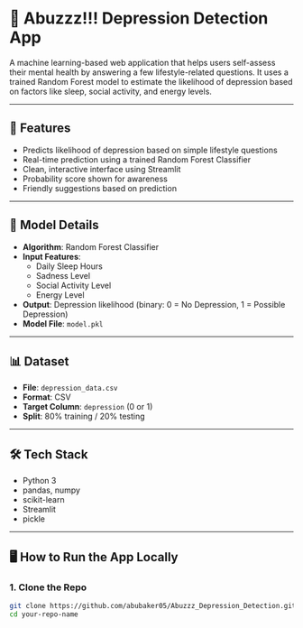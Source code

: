 # 🧠 Abuzzz!!! Depression Detection App

A machine learning-based web application that helps users self-assess their mental health by answering a few lifestyle-related questions. It uses a trained Random Forest model to estimate the likelihood of depression based on factors like sleep, social activity, and energy levels.

---

## 🚀 Features

- Predicts likelihood of depression based on simple lifestyle questions
- Real-time prediction using a trained Random Forest Classifier
- Clean, interactive interface using Streamlit
- Probability score shown for awareness
- Friendly suggestions based on prediction

---

## 🧠 Model Details

- **Algorithm**: Random Forest Classifier  
- **Input Features**:
  - Daily Sleep Hours
  - Sadness Level
  - Social Activity Level
  - Energy Level
- **Output**: Depression likelihood (binary: 0 = No Depression, 1 = Possible Depression)
- **Model File**: `model.pkl`

---

## 📊 Dataset

- **File**: `depression_data.csv`
- **Format**: CSV
- **Target Column**: `depression` (0 or 1)
- **Split**: 80% training / 20% testing

---

## 🛠️ Tech Stack

- Python 3
- pandas, numpy
- scikit-learn
- Streamlit
- pickle

---

## 🖥️ How to Run the App Locally

### 1. Clone the Repo
```bash
git clone https://github.com/abubaker05/Abuzzz_Depression_Detection.git
cd your-repo-name

